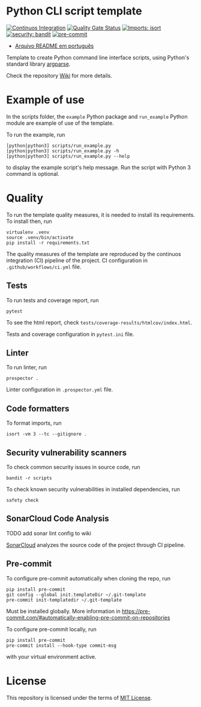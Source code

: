 # Python CLI script template

[![Continuos Integration](https://github.com/mateusoliveira43/python-cli-script-template/actions/workflows/ci.yml/badge.svg)](https://github.com/mateusoliveira43/python-cli-script-template/actions)
[![Quality Gate Status](https://sonarcloud.io/api/project_badges/measure?project=mateusoliveira43_python-cli-script-template&metric=alert_status)](https://sonarcloud.io/summary/new_code?id=mateusoliveira43_python-cli-script-template)
[![Imports: isort](https://img.shields.io/badge/%20imports-isort-%231674b1?style=flat&labelColor=ef8336)](https://pycqa.github.io/isort/)
[![security: bandit](https://img.shields.io/badge/security-bandit-yellow.svg)](https://github.com/PyCQA/bandit)
[![pre-commit](https://img.shields.io/badge/pre--commit-enabled-brightgreen?logo=pre-commit&logoColor=white)](https://github.com/pre-commit/pre-commit)

- [Arquivo README em português](docs/README_PT.md)

Template to create Python command line interface scripts, using Python's standard library [argparse](https://docs.python.org/3/library/argparse.html).

Check the repository [Wiki](https://github.com/mateusoliveira43/python-cli-script-template/wiki) for more details.

# Example of use

In the scripts folder, the `example` Python package and `run_example` Python module are example of use of the template.

To run the example, run
```
[python|python3] scripts/run_example.py
[python|python3] scripts/run_example.py -h
[python|python3] scripts/run_example.py --help
```
to display the example script's help message. Run the script with Python 3 command is optional.

# Quality

To run the template quality measures, it is needed to install its requirements. To install then, run
```
virtualenv .venv
source .venv/bin/activate
pip install -r requirements.txt
```

The quality measures of the template are reproduced by the continuos integration (CI) pipeline of the project. CI configuration in `.github/workflows/ci.yml` file.

## Tests

To run tests and coverage report, run
```
pytest
```

To see the html report, check `tests/coverage-results/htmlcov/index.html`.

Tests and coverage configuration in `pytest.ini` file.

## Linter

To run linter, run
```
prospector .
```

Linter configuration in `.prospector.yml` file.

## Code formatters

To format imports, run
```
isort -vm 3 --tc --gitignore .
```

## Security vulnerability scanners

To check common security issues in source code, run
```
bandit -r scripts
```

To check known security vulnerabilities in installed dependencies, run
```
safety check
```

## SonarCloud Code Analysis

TODO add sonar lint config to wiki

[SonarCloud](https://sonarcloud.io/) analyzes the source code of the project through CI pipeline.

## Pre-commit

To configure pre-commit automatically when cloning the repo, run
```
pip install pre-commit
git config --global init.templateDir ~/.git-template
pre-commit init-templatedir ~/.git-template
```
Must be installed globally. More information in https://pre-commit.com/#automatically-enabling-pre-commit-on-repositories

To configure pre-commit locally, run
```
pip install pre-commit
pre-commit install --hook-type commit-msg
```
with your virtual environment active.

# License

This repository is licensed under the terms of [MIT License](LICENSE).
